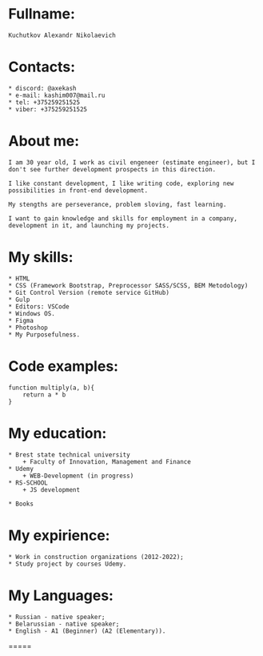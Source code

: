# Fullname:

    Kuchutkov Alexandr Nikolaevich


# Contacts:

    * discord: @axekash
    * e-mail: kashim007@mail.ru
    * tel: +375259251525
    * viber: +375259251525

# About me:

    I am 30 year old, I work as civil engeneer (estimate engineer), but I don't see further development prospects in this direction.
    
    I like constant development, I like writing code, exploring new possibilities in front-end development.
    
    My stengths are perseverance, problem sloving, fast learning.
    
    I want to gain knowledge and skills for employment in a company, development in it, and launching my projects.

# My skills:

    * HTML
    * CSS (Framework Bootstrap, Preprocessor SASS/SCSS, BEM Metodology)
    * Git Control Version (remote service GitHub)
    * Gulp
    * Editors: VSCode
    * Windows OS.
    * Figma
    * Photoshop
    * My Purposefulness.

# Code examples:

    function multiply(a, b){ 
        return a * b
    }

# My education:

    * Brest state technical university
        + Faculty of Innovation, Management and Finance
    * Udemy 
        + WEB-Development (in progress)
    * RS-SCHOOL
        + JS development

    * Books

# My expirience:

    * Work in construction organizations (2012-2022);
    * Study project by courses Udemy.

# My Languages:

    * Russian - native speaker;
    * Belarussian - native speaker;
    * English - A1 (Beginner) (A2 (Elementary)).
=====






    
